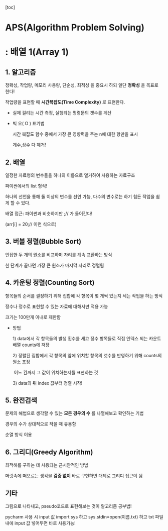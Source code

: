 [toc]

# APS(Algorithm Problem Solving) 

# : 배열 1(Array 1)



## 1. 알고리즘

정확성, 작업량, 메모리 사용량, 단순성, 최적성 을 중요시 하되 일단 **정확성** 을 목표로 한다!

작업량을 표현할 때 **시간복잡도(Time Complexity)** 로 표현한다.

- 실제 걸리는 시간 측정, 실행되는 명령문의 갯수를 계산

- 빅 오( O ) 표기법

  시간 복잡도 함수 중에서 가장 큰 영향력을 주는 n에 대한 항만을 표시

  계수,상수 다 제거!

  

## 2. 배열

일정한 자료형의 변수들을 하나의 이름으로 열거하여 사용하는 자료구조

파이썬에서의 list 형식!

하나의 선언을 통해 둘 이상의 변수를 선언 가능, 다수의 변수로는 하기 힘든 작업을 쉽게 할 수 있다.

배열 접근: 파이썬과 비슷하지만 ;// 가 들어간다!

(arr[i] = 20;// 이런 식으로)



## 3. 버블 정렬(Bubble Sort)

인접한 두 개의 원소를 비교하며 자리를 계속 교환하는 방식

한 단계가 끝나면 가장 큰 원소가 마지막 자리로 정렬됨

## 4. 카운팅 정렬(Counting Sort)

항목들의 순서를 결정하기 위해 집합에 각 항목이 몇 개씩 있는지 세는 작업을 하는 방식

정수나 정수로 표현할 수 있는 자료에 대해서만 적용 가능

크기는 100만개 이내로 제한함

- 방법

  1\) data에서 각 항목들의 발생 횟수를 세고 정수 항목들로 직접 인덱스 되는 카운트 배열 counts에 저장

  2\) 정렬된 집합에서 각 항목의 앞에 위치할 항목의 갯수를 반영하기 위해 counts의 원소 조정

  ​	어느 칸까지 그 값이 위치하는지를 표현하는 것

  3\) data의 뒤 index 값부터 정렬 시작!

  

## 5. 완전검색

문제의 해법으로 생각할 수 있는 **모든 경우의 수** 를 나열해보고 확인하는 기법

경우의 수가 상대적으로 작을 때 유용함

순열 방식 이용



## 6. 그리디(Greedy Algorithm)

최적해를 구하는 데 사용되는 근시안적인 방법

머릿속에 떠오르는 생각을 **검증 없이** 바로 구현하면 대체로 그리디 접근이 됨



## 기타

그림으로 나타내고, pseudo코드로 표현해보는 것이 알고리즘 공부법!

pycharm 사용 시 input 값 import sys 하고 sys.stdin=open(이름.txt) 하고 txt 파일 내에 input 값 넣어두면 바로 사용가능!